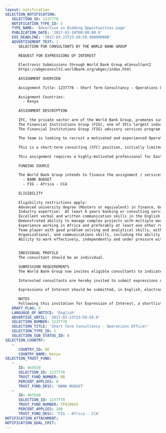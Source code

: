 ```yaml
---
layout: notification
SELECTION_NOTIFICATION: 
   SELECTION_ID: 1237778
   NOTIFICATION_TYPE_ID: 3
   TYPE_NAME: 'Advertise in Bidding Opportunities page'
   PUBLICATION_DATE: '2017-03-10T00:00:00.0'
   EOI_DEADLINE: '2017-03-23T23:59:59.900000000'
   ADVERTISEMENT_TEXT: |
      SELECTION FOR CONSULTANTS BY THE WORLD BANK GROUP
      
      REQUEST FOR EXPRESSIONS OF INTEREST
      
      Electronic Submissions through World Bank Group eConsultant2
      https://wbgeconsult2.worldbank.org/wbgec/index.html
      
      ASSIGNMENT OVERVIEW
      
      Assignment Title: 1237778 - Short Term Consultancy - Operations Officer
      
      Assignment Countries:
        - Kenya
      
      ASSIGNMENT DESCRIPTION
      
      IFC, the private sector arm of the World Bank Group, promotes sustainable private sector growth and is the largest multilateral provider of financing for private enterprise in emerging markets.   
      The Financial Institutions Group (FIG), one of IFCs largest industry departments, invests in numerous financial subsectors and strengthens local financial institution through Advisory Services (AS).
      The Financial Institutions Group (FIG) advisory services program in Sub-Saharan Africa (SSA) is concentrated on the following areas of work: Small and Medium Enterprises (including Gender Finance), Agrifinance, Digital Financial Services, Risk Management.
      
      The team is looking to recruit a motivated and experienced Operations Consultant to support the team working on Advisory Services in Nairobi Kenya.   
      
      This is a short-term consulting (STC) position, initially limited to 70 billable days from the date of engagement until 30 June 2017. 
      
      This assignment requires a highly-motivated professional for East Africa with experience in Banking and preferably in designing and managing Banking Advisory Services projects.
      
      FUNDING SOURCE
      
      The World Bank Group intends to finance the assignment / services described below under the following:
        - BANK BUDGET
        - FIG - Africa - CCA
      
      ELIGIBILITY
      
      Eligibility restrictions apply:
      Advanced university degree (Masters or equivalent) in finance, business, marketing, economics or international development.
      Industry expertise:  At least 6 years banking or consulting services experience in a mid-level management position and solid understanding of emerging markets financial sector, trends and dynamics including the challenges and opportunities of delivering consulting services to firms;
      Excellent verbal and written communication skills in the English language, including the ability to synthesize information and prepare reports and good quality presentations aimed at both internal and external audiences. 
      Demonstrated ability to manage complex projects with multiple work streams and stakeholders and ensure that all parties are engaged.  
      Experience working in Africa and preferably at least one other region of the world. Willingness and ability to travel extensively.
      Team player with good problem solving and analytical skills, with an ability to execute the tasks timely and effectively.
      Organizational, and communications skills, including the ability to work credibly with senior staff
      Ability to work effectively, independently and under pressure with limited supervision
      
      
      INDIVIDUAL PROFILE
      The consultant should be an individual. 
      
      SUBMISSION REQUIREMENTS
      The World Bank Group now invites eligible consultants to indicate their interest in providing the services.  Interested consultants must provide information indicating that they are qualified to perform the services (brochures, description of similar assignments, experience in similar conditions, availability of appropriate skills among staff, etc.).  Please note that the total size of all attachments should be less than 5MB.  
      
      Interested consultants are hereby invited to submit expressions of interest.
      
      Expressions of Interest should be submitted, in English, electronically through World Bank Group eConsultant2 (https://wbgeconsult2.worldbank.org/wbgec/index.html)
      
      NOTES
      Following this invitation for Expression of Interest, a shortlist of qualified firms will be formally invited to submit proposals.  Shortlisting and selection will be subject to the availability of funding.
   DRAFT_FLAG: 0
   LANGUAGE_OF_NOTICE: 'English'
   ADVERTISE_UNTIL: '2017-03-23T23:59:59.0'
   SELECTION_NUMBER: 1237778
   SELECTION_TITLE: 'Short Term Consultancy - Operations Officer'
   SELECTION_TYPE_ID: 1
   SELECTION_SUB_STATUS_ID: 8
SELECTION_COUNTRY: 
   - 
      COUNTRY_ID: KE
      COUNTRY_NAME: Kenya
SELECTION_TRUST_FUND: 
   - 
      ID: 465559
      SELECTION_ID: 1237778
      TRUST_FUND_NUMBER: BB
      PERCENT_APPLIES: 0
      TRUST_FUND_DESC: 'BANK BUDGET'
   - 
      ID: 465560
      SELECTION_ID: 1237778
      TRUST_FUND_NUMBER: TF019043
      PERCENT_APPLIES: 100
      TRUST_FUND_DESC: 'FIG - Africa - CCA'
NOTIFICATION_ATTACHMENT: 
NOTIFICATION_QUAL_CRIT: 
---
```

